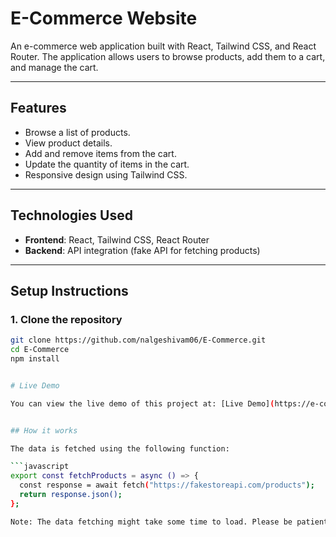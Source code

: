 # E-Commerce Website

An e-commerce web application built with React, Tailwind CSS, and React Router. The application allows users to browse products, add them to a cart, and manage the cart.

---

## **Features**
- Browse a list of products.
- View product details.
- Add and remove items from the cart.
- Update the quantity of items in the cart.
- Responsive design using Tailwind CSS.

---

## **Technologies Used**
- **Frontend**: React, Tailwind CSS, React Router
- **Backend**: API integration (fake API for fetching products)

---

## **Setup Instructions**

### **1. Clone the repository**
```bash
git clone https://github.com/nalgeshivam06/E-Commerce.git
cd E-Commerce
npm install


# Live Demo

You can view the live demo of this project at: [Live Demo](https://e-commercebyshivamnalge.netlify.app)


## How it works

The data is fetched using the following function:

```javascript
export const fetchProducts = async () => {
  const response = await fetch("https://fakestoreapi.com/products");
  return response.json();
};

Note: The data fetching might take some time to load. Please be patient while the products are being fetched from the external API.